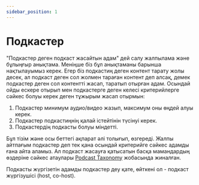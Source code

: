 ```yaml
---
sidebar_position: 1
---
```


# Подкастер

"Подкастер деген подкаст жасайтын адам" дей салу жалпылама және бұлыңғыр анықтама. Меніңше біз бұл анықтаманы барынша нақтылауымыз керек. Егер біз подкастиң деген контент тарату жолы десек, ал подкаст деген сол жолмен тараған контент деп алсақ, демек подкастер деген сол контентті жасап, таратып отырған адам. Осындай ойды ескере отырып мен подкастерге деген келесі критерийлерге сәйкес болуы керек деген тұжырым жасап отырмын:

1. Подкастер минимум аудио/видео жазып, максимум оны өңдей алуы керек.
2. Подкастер подкастиңнің қалай істейтінін түсінуі керек.
3. Подкастердің подкасты болуы міндетті.

Бұл тізім және осы беттегі ақпарат әлі толығып, өзгереді. Жалпы айтпағым подкастер деп тек қана осындай критерийге сәйкес адамды ғана айта аламыз. Ал подкаст жасауға қатысатын басқа мамандардың өздеріне сәйкес атаулары [Podcast Taxonomy](https://podcasttaxonomy.com) жобасында жиналған.

Подкасты жүргізетін адамды подкастер деу қате, өйткені ол - подкаст жүргізушісі (host, co-host).